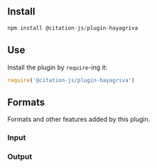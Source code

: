 ## Install

```js
npm install @citation-js/plugin-hayagriva
```

## Use

Install the plugin by `require`-ing it:

```js
require('@citation-js/plugin-hayagriva')
```

## Formats

Formats and other features added by this plugin.

### Input

### Output
